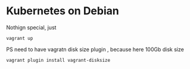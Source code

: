 # Kubernetes on Debian 

Nothign special, just 
```
vagrant up
```

PS need to have vagratn disk size plugin , because here 100Gb disk size
```
vagrant plugin install vagrant-disksize
```

